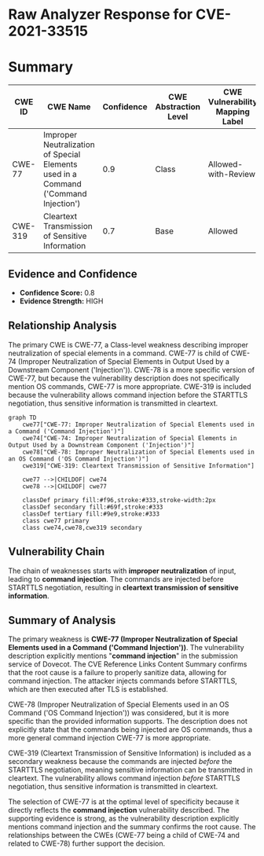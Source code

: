 # Raw Analyzer Response for CVE-2021-33515

# Summary
| CWE ID | CWE Name | Confidence | CWE Abstraction Level | CWE Vulnerability Mapping Label | CWE-Vulnerability Mapping Notes |
|---|---|---|---|---|---|
| CWE-77 | Improper Neutralization of Special Elements used in a Command ('Command Injection') | 0.9 | Class | Allowed-with-Review | Primary CWE |
| CWE-319 | Cleartext Transmission of Sensitive Information | 0.7 | Base | Allowed | Secondary Candidate |

## Evidence and Confidence

*   **Confidence Score:** 0.8
*   **Evidence Strength:** HIGH

## Relationship Analysis
The primary CWE is CWE-77, a Class-level weakness describing improper neutralization of special elements in a command. CWE-77 is child of CWE-74 (Improper Neutralization of Special Elements in Output Used by a Downstream Component ('Injection')). CWE-78 is a more specific version of CWE-77, but because the vulnerability description does not specifically mention OS commands, CWE-77 is more appropriate. CWE-319 is included because the vulnerability allows command injection before the STARTTLS negotiation, thus sensitive information is transmitted in cleartext.

```mermaid
graph TD
    cwe77["CWE-77: Improper Neutralization of Special Elements used in a Command ('Command Injection')"]
    cwe74["CWE-74: Improper Neutralization of Special Elements in Output Used by a Downstream Component ('Injection')"]
    cwe78["CWE-78: Improper Neutralization of Special Elements used in an OS Command ('OS Command Injection')"]
    cwe319["CWE-319: Cleartext Transmission of Sensitive Information"]
    
    cwe77 -->|CHILDOF| cwe74
    cwe78 -->|CHILDOF| cwe77
    
    classDef primary fill:#f96,stroke:#333,stroke-width:2px
    classDef secondary fill:#69f,stroke:#333
    classDef tertiary fill:#9e9,stroke:#333
    class cwe77 primary
    class cwe74,cwe78,cwe319 secondary
```

## Vulnerability Chain
The chain of weaknesses starts with **improper neutralization** of input, leading to **command injection**. The commands are injected before STARTTLS negotiation, resulting in **cleartext transmission of sensitive information**.

## Summary of Analysis
The primary weakness is **CWE-77 (Improper Neutralization of Special Elements used in a Command ('Command Injection'))**. The vulnerability description explicitly mentions "**command injection**" in the submission service of Dovecot. The CVE Reference Links Content Summary confirms that the root cause is a failure to properly sanitize data, allowing for command injection. The attacker injects commands before STARTTLS, which are then executed after TLS is established.

CWE-78 (Improper Neutralization of Special Elements used in an OS Command ('OS Command Injection')) was considered, but it is more specific than the provided information supports. The description does not explicitly state that the commands being injected are OS commands, thus a more general command injection CWE-77 is more appropriate.

CWE-319 (Cleartext Transmission of Sensitive Information) is included as a secondary weakness because the commands are injected *before* the STARTTLS negotiation, meaning sensitive information can be transmitted in cleartext. The vulnerability allows command injection *before* STARTTLS negotiation, thus sensitive information is transmitted in cleartext.

The selection of CWE-77 is at the optimal level of specificity because it directly reflects the **command injection** vulnerability described. The supporting evidence is strong, as the vulnerability description explicitly mentions command injection and the summary confirms the root cause. The relationships between the CWEs (CWE-77 being a child of CWE-74 and related to CWE-78) further support the decision.